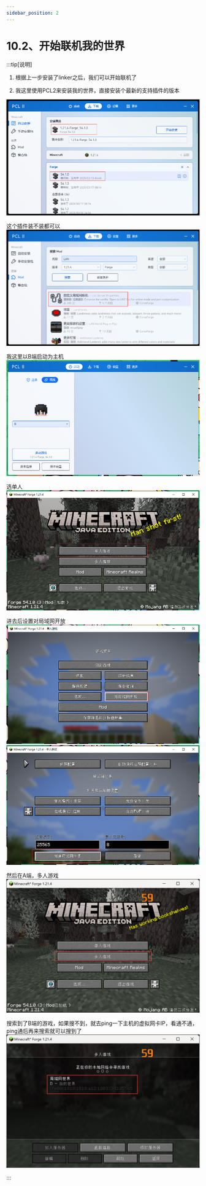 ```yaml
---
sidebar_position: 2
---
```


# 10.2、开始联机我的世界

:::tip[说明]
1. 根据上一步安装了linker之后，我们可以开始联机了

2. 我这里使用PCL2来安装我的世界，直接安装个最新的支持插件的版本

![Docusaurus Plushie](./img/pcl1.png)

这个插件装不装都可以
![Docusaurus Plushie](./img/pcl2.png)

我这里以B端启动为主机
![Docusaurus Plushie](./img/pcl3.png)

选单人
![Docusaurus Plushie](./img/pcl4.png)

进去后设置对局域网开放
![Docusaurus Plushie](./img/pcl5.png)
![Docusaurus Plushie](./img/pcl6.png)

然后在A端，多人游戏
![Docusaurus Plushie](./img/pcl7.png)

搜索到了B端的游戏，如果搜不到，就去ping一下主机的虚拟网卡IP，看通不通，ping通后再来搜索就可以搜到了
![Docusaurus Plushie](./img/pcl8.png)


:::
